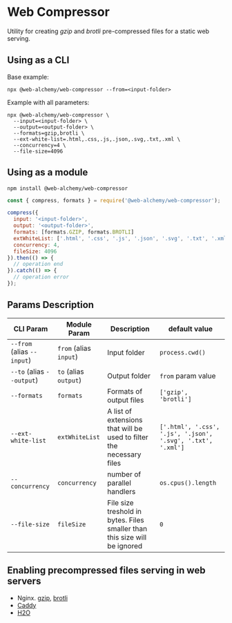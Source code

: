 # Web Compressor

Utility for creating _gzip_ and _brotli_ pre-compressed files for a static web serving.

## Using as a CLI

Base example:
```
npx @web-alchemy/web-compressor --from=<input-folder>
```

Example with all parameters:
```
npx @web-alchemy/web-compressor \
  --input=<input-folder> \
  --output=<output-folder> \
  --formats=gzip,brotli \
  --ext-white-list=.html,.css,.js,.json,.svg,.txt,.xml \
  --concurrency=4 \
  --file-size=4096
```

## Using as a module

`npm install @web-alchemy/web-compressor`

```javascript
const { compress, formats } = require('@web-alchemy/web-compressor');

compress({
  input: '<input-folder>',
  output: '<output-folder>',
  formats: [formats.GZIP, formats.BROTLI]
  extWhiteList: ['.html', '.css', '.js', '.json', '.svg', '.txt', '.xml'],
  concurrency: 4,
  fileSize: 4096
}).then(() => {
  // operation end
}).catch(() => {
  // operation error
});
```

## Params Description

| CLI Param | Module Param | Description | default value |
| --- | --- | --- | --- |
| `--from` (alias `--input`) | `from` (alias `input`) | Input folder | `process.cwd()` |
| `--to` (alias `--output`) | `to` (alias `output`)| Output folder | `from` param value|
| `--formats` | `formats` | Formats of output files | `['gzip', 'brotli']`|
| `--ext-white-list` | `extWhiteList` | A list of extensions that will be used to filter the necessary files | `['.html', '.css', '.js', '.json', '.svg', '.txt', '.xml']` |
| `--concurrency` | `concurrency` | number of parallel handlers | `os.cpus().length` |
| `--file-size` | `fileSize` | File size treshold in bytes. Files smaller than this size will be ignored | `0` |


## Enabling precompressed files serving in web servers

- Nginx. [gzip](https://nginx.org/en/docs/http/ngx_http_gzip_static_module.html), [brotli](https://github.com/google/ngx_brotli)
- [Caddy](https://caddyserver.com/docs/caddyfile/directives/file_server)
- [H2O](https://h2o.examp1e.net/configure/file_directives.html#file.send-compressed)